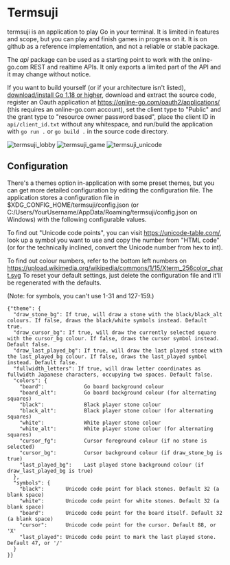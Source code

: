 # Termsuji

termsuji is an application to play Go in your terminal. It is limited in features and scope, but you can play and finish games in progress on it. It is on github as a reference implementation, and not a reliable or stable package.

The *api* package can be used as a starting point to work with the online-go.com REST and realtime APIs. It only exports a limited part of the API and it may change without notice.

If you want to build yourself (or if your architecture isn't listed), [download/install Go 1.18 or higher](https://go.dev/dl), download and extract the source code, register an Oauth application at https://online-go.com/oauth2/applications/ (this requires an online-go.com account), set the client type to "Public" and the grant type to "resource owner password based", place the client ID in `api/client_id.txt` without any whitespace, and run/build the application with `go run .` or `go build .` in the source code directory.

![termsuji_lobby](https://user-images.githubusercontent.com/110688516/184015051-e9444974-e7e4-4842-9072-e97e810f2d5b.png)
![termsuji_game](https://user-images.githubusercontent.com/110688516/184015075-afa1bb8b-cdff-4e53-ba89-45be2353d2ed.png)
![termsuji_unicode](https://user-images.githubusercontent.com/110688516/184015096-a47c3439-0809-43ea-a89e-61a572c7c9f1.png)

## Configuration

There's a themes option in-application with some preset themes, but you can get more detailed configuration by editing the configuration file.
The application stores a configuration file in $XDG_CONFIG_HOME/termsuji/config.json (or C:/Users/YourUsername/AppData/Roaming/termsuji/config.json on Windows) with the following configurable values.

To find out "Unicode code points", you can visit https://unicode-table.com/, look up a symbol you want to use and copy the number from "HTML code" (or for the technically inclined, convert the Unicode number from hex to int).

To find out colour numbers, refer to the bottom left numbers on https://upload.wikimedia.org/wikipedia/commons/1/15/Xterm_256color_chart.svg
To reset your default settings, just delete the configuration file and it'll be regenerated with the defaults.

(Note: for symbols, you can't use 1-31 and 127-159.)

```
{"theme": {
  "draw_stone_bg": If true, will draw a stone with the black/black_alt colours. If false, draws the black/white symbols instead. Default true.
  "draw_cursor_bg": If true, will draw the currently selected square with the cursor_bg colour. If false, draws the cursor symbol instead. Default false.
  "draw_last_played_bg": If true, will draw the last played stone with the last_played_bg colour. If false, draws the last_played symbol instead. Default false.
  "fullwidth_letters": If true, will draw letter coordinates as fullwidth Japanese characters, occupying two spaces. Default false.
  "colors": {
    "board":             Go board background colour
    "board_alt":         Go board background colour (for alternating squares)
    "black":             Black player stone colour
    "black_alt":         Black player stone colour (for alternating squares)
    "white":             White player stone colour
    "white_alt":         White player stone colour (for alternating squares)
    "cursor_fg":         Cursor foreground colour (if no stone is selected)
    "cursor_bg":         Cursor background colour (if draw_stone_bg is true)
    "last_played_bg":    Last played stone background colour (if draw_last_played_bg is true)
  },
  "symbols": {
    "black":       Unicode code point for black stones. Default 32 (a blank space)
    "white":       Unicode code point for white stones. Default 32 (a blank space)
    "board":       Unicode code point for the board itself. Default 32 (a blank space)
    "cursor":      Unicode code point for the cursor. Default 88, or 'X'
    "last_played": Unicode code point to mark the last played stone. Default 47, or '/'
  }
}}
```
